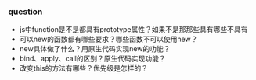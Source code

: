  ### question
* js中function是不是都具有prototype属性？如果不是那那些具有哪些不具有
* 可以new的函数都有哪些要求？哪些函数不可以使用new？
* new具体做了什么？用原生代码实现new的功能？
* bind、apply、call的区别？原生代码实现功能？
* 改变this的方法有哪些？优先级是怎样的？